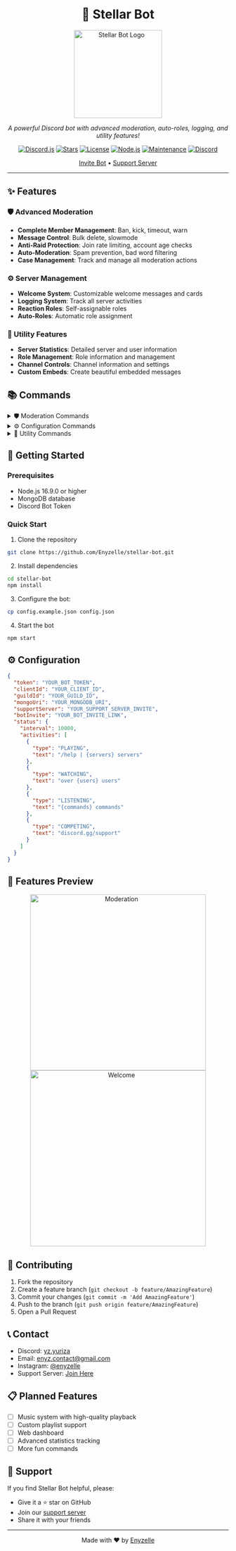 <div align="center">

# 🌟 Stellar Bot

<img src="assets/logo.png" alt="Stellar Bot Logo" width="200"/>

*A powerful Discord bot with advanced moderation, auto-roles, logging, and utility features!*

[![Discord.js](https://img.shields.io/badge/Discord.js-v14-blue.svg?logo=discord&logoColor=white)](https://discord.js.org)
[![Stars](https://img.shields.io/github/stars/Enyzelle/stellar-bot?style=social)](https://github.com/Enyzelle/stellar-bot/stargazers)
[![License](https://img.shields.io/badge/License-MIT-green.svg)](LICENSE)
[![Node.js](https://img.shields.io/badge/Node.js-v16+-green.svg?logo=node.js&logoColor=white)](https://nodejs.org)
[![Maintenance](https://img.shields.io/badge/Maintained%3F-yes-green.svg)](https://github.com/Enyzelle/stellar-bot/graphs/commit-activity)
[![Discord](https://img.shields.io/discord/1323234949481893908?color=7289da&logo=discord&logoColor=white)](https://discord.gg/7YkWDEgdr9)

[Invite Bot](https://discord.com/oauth2/authorize?client_id=1323186196289163284&scope=bot&permissions=416619490374) • [Support Server](https://discord.gg/7YkWDEgdr9)

</div>

---

## ✨ Features

### 🛡️ Advanced Moderation
- **Complete Member Management**: Ban, kick, timeout, warn
- **Message Control**: Bulk delete, slowmode
- **Anti-Raid Protection**: Join rate limiting, account age checks
- **Auto-Moderation**: Spam prevention, bad word filtering
- **Case Management**: Track and manage all moderation actions

### ⚙️ Server Management
- **Welcome System**: Customizable welcome messages and cards
- **Logging System**: Track all server activities
- **Reaction Roles**: Self-assignable roles
- **Auto-Roles**: Automatic role assignment

### 🔧 Utility Features
- **Server Statistics**: Detailed server and user information
- **Role Management**: Role information and management
- **Channel Controls**: Channel information and settings
- **Custom Embeds**: Create beautiful embedded messages

## 📚 Commands

<details>
<summary>🛡️ Moderation Commands</summary>

| Command | Description | Permission |
|---------|-------------|------------|
| `/ban` | Ban a member | `BAN_MEMBERS` |
| `/unban` | Unban a member | `BAN_MEMBERS` |
| `/kick` | Kick a member | `KICK_MEMBERS` |
| `/timeout` | Timeout a member | `MODERATE_MEMBERS` |
| `/warn` | Warn a member | `MODERATE_MEMBERS` |
| `/case` | View case information | `MODERATE_MEMBERS` |
| `/purge` | Bulk delete messages | `MANAGE_MESSAGES` |
| `/massban` | Ban multiple users | `BAN_MEMBERS` |

</details>

<details>
<summary>⚙️ Configuration Commands</summary>

| Command | Description | Permission |
|---------|-------------|------------|
| `/welcome` | Configure welcome system | `MANAGE_GUILD` |
| `/autorole` | Configure auto roles | `MANAGE_ROLES` |
| `/logging` | Set up logging channels | `MANAGE_GUILD` |
| `/automod` | Configure auto moderation | `MANAGE_GUILD` |
| `/reactionrole` | Create reaction roles | `MANAGE_ROLES` |

</details>

<details>
<summary>🔧 Utility Commands</summary>

| Command | Description | Permission |
|---------|-------------|------------|
| `/serverinfo` | View server information | `None` |
| `/userinfo` | View user information | `None` |
| `/roleinfo` | View role information | `None` |
| `/channelinfo` | View channel information | `None` |
| `/avatar` | View user avatars | `None` |
| `/botinfo` | View bot statistics | `None` |
| `/ping` | Check bot latency | `None` |
| `/server` | View server icon or banner | `None` |
| `/help` | View help command | `None` |
| `/invite` | Invite the bot to your server | `None` |

</details>

## 🚀 Getting Started

### Prerequisites
- Node.js 16.9.0 or higher
- MongoDB database
- Discord Bot Token

### Quick Start

1. Clone the repository

```bash
git clone https://github.com/Enyzelle/stellar-bot.git
```

2. Install dependencies

```bash
cd stellar-bot
npm install
```

3. Configure the bot:

```bash
cp config.example.json config.json
```

4. Start the bot

```bash
npm start
```

## ⚙️ Configuration

```json
{
  "token": "YOUR_BOT_TOKEN",
  "clientId": "YOUR_CLIENT_ID",
  "guildId": "YOUR_GUILD_ID",
  "mongoUri": "YOUR_MONGODB_URI",
  "supportServer": "YOUR_SUPPORT_SERVER_INVITE",
  "botInvite": "YOUR_BOT_INVITE_LINK",
  "status": {
    "interval": 10000,
    "activities": [
      {
        "type": "PLAYING",
        "text": "/help | {servers} servers"
      },
      {
        "type": "WATCHING",
        "text": "over {users} users"
      },
      {
        "type": "LISTENING",
        "text": "{commands} commands"
      },
      {
        "type": "COMPETING",
        "text": "discord.gg/support"
      }
    ]
  }
} 
```

## 🎨 Features Preview

<div align="center">
<img src="assets/preview/moderation.png" alt="Moderation" width="400"/>
<img src="assets/preview/welcome.png" alt="Welcome" width="400"/>
</div>

## 🤝 Contributing

1. Fork the repository
2. Create a feature branch (`git checkout -b feature/AmazingFeature`)
3. Commit your changes (`git commit -m 'Add AmazingFeature'`)
4. Push to the branch (`git push origin feature/AmazingFeature`)
5. Open a Pull Request

## 📞 Contact

- Discord: [yz.yuriza](https://discord.com/users/1317482100290752604)
- Email: [enyz.contact@gmail.com](mailto:enyz.contact@gmail.com)
- Instagram: [@enyzelle](https://instagram.com/enyzelle)
- Support Server: [Join Here](https://discord.gg/7YkWDEgdr9)

## 📋 Planned Features

- [ ] Music system with high-quality playback
- [ ] Custom playlist support
- [ ] Web dashboard
- [ ] Advanced statistics tracking
- [ ] More fun commands

## 💖 Support

If you find Stellar Bot helpful, please:
- Give it a ⭐ star on GitHub
- Join our [support server](https://discord.gg/7YkWDEgdr9)
- Share it with your friends

---

<div align="center">

Made with ❤️ by [Enyzelle](https://github.com/Enyzelle)

</div>
